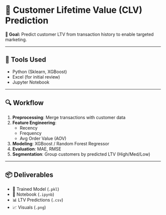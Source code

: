 # 🧮 Customer Lifetime Value (CLV) Prediction

**🎯 Goal:** Predict customer LTV from transaction history to enable targeted marketing.

---

## 🔧 Tools Used
- Python (Sklearn, XGBoost)
- Excel (for initial review)
- Jupyter Notebook

---

## 🔍 Workflow
1. **Preprocessing**: Merge transactions with customer data
2. **Feature Engineering**:  
   - Recency  
   - Frequency  
   - Avg Order Value (AOV)  
3. **Modeling**: XGBoost / Random Forest Regressor  
4. **Evaluation**: MAE, RMSE  
5. **Segmentation**: Group customers by predicted LTV (High/Med/Low)

---

## 📦 Deliverables
- 🧠 Trained Model (`.pkl`)
- 📒 Notebook (`.ipynb`)
- 📊 LTV Predictions (`.csv`)
- 📈 Visuals (`.png`)


